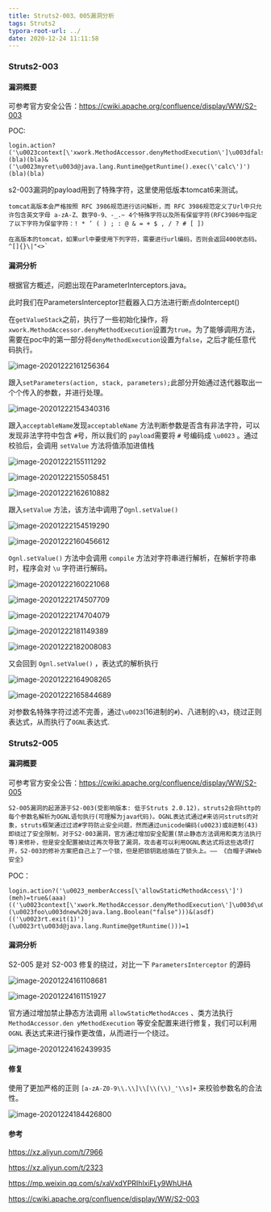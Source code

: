 ```yaml
---
title: Struts2-003、005漏洞分析
tags: Struts2
typora-root-url: ../
date: 2020-12-24 11:11:58
---
```


### Struts2-003

#### 漏洞概要

可参考官方安全公告：https://cwiki.apache.org/confluence/display/WW/S2-003

POC:

```
login.action?('\u0023context[\'xwork.MethodAccessor.denyMethodExecution\']\u003dfalse')(bla)(bla)&('\u0023myret\u003d@java.lang.Runtime@getRuntime().exec(\'calc\')')(bla)(bla)
```

<!--more-->

s2-003漏洞的payload用到了特殊字符，这里使用低版本tomcat6来测试。

```
tomcat高版本会严格按照 RFC 3986规范进行访问解析，而 RFC 3986规范定义了Url中只允许包含英文字母 a-zA-Z、数字0-9、-_.~ 4个特殊字符以及所有保留字符(RFC3986中指定了以下字符为保留字符：! * ’ ( ) ; : @ & = + $ , / ? # [ ])

在高版本的tomcat，如果url中要使用下列字符，需要进行url编码，否则会返回400状态码。
^[]{}\|"<>`
```

#### 漏洞分析

根据官方概述，问题出现在ParameterInterceptors.java。

此时我们在ParametersInterceptor拦截器入口方法进行断点doIntercept()

在`getValueStack`之前，执行了一些初始化操作，将`xwork.MethodAccessor.denyMethodExecution`设置为`true`。为了能够调用方法，需要在poc中的第一部分将`denyMethodExecution`设置为`false`，之后才能任意代码执行。

![image-20201222161256364](/img/Struts2-003%E3%80%81005%E6%BC%8F%E6%B4%9E%E5%88%86%E6%9E%90/image-20201222161256364.png)

跟入`setParameters(action, stack, parameters);`此部分开始通过迭代器取出一个个传入的参数，并进行处理。

![image-20201222154340316](/img/Struts2-003%E3%80%81005%E6%BC%8F%E6%B4%9E%E5%88%86%E6%9E%90/image-20201222154340316.png)

跟入`acceptableName`发现`acceptableName` 方法判断参数是否含有非法字符，可以发现非法字符中包含 `#`号，所以我们的 `payload`需要将 `#` 号编码成 `\u0023` 。通过校验后，会调用 `setValue` 方法将值添加进值栈

![image-20201222155111292](/img/Struts2-003%E3%80%81005%E6%BC%8F%E6%B4%9E%E5%88%86%E6%9E%90/image-20201222155111292.png)

![image-20201222155058451](/img/Struts2-003%E3%80%81005%E6%BC%8F%E6%B4%9E%E5%88%86%E6%9E%90/image-20201222155058451.png)

![image-20201222162610882](/img/Struts2-003%E3%80%81005%E6%BC%8F%E6%B4%9E%E5%88%86%E6%9E%90/image-20201222162610882.png)

跟入`setValue` 方法，该方法中调用了`Ognl.setValue()` 

![image-20201222154519290](/img/Struts2-003%E3%80%81005%E6%BC%8F%E6%B4%9E%E5%88%86%E6%9E%90/image-20201222154519290.png)

![image-20201222160456612](/img/Struts2-003%E3%80%81005%E6%BC%8F%E6%B4%9E%E5%88%86%E6%9E%90/image-20201222160456612.png)

`Ognl.setValue()` 方法中会调用 `compile` 方法对字符串进行解析，在解析字符串时，程序会对 `\u` 字符进行解码。

![image-20201222160221068](/img/Struts2-003%E3%80%81005%E6%BC%8F%E6%B4%9E%E5%88%86%E6%9E%90/image-20201222160221068.png)

![image-20201222174507709](/img/Struts2-003%E3%80%81005%E6%BC%8F%E6%B4%9E%E5%88%86%E6%9E%90/image-20201222174507709.png)

![image-20201222174704079](/img/Struts2-003%E3%80%81005%E6%BC%8F%E6%B4%9E%E5%88%86%E6%9E%90/image-20201222174704079.png)

![image-20201222181149389](/img/Struts2-003%E3%80%81005%E6%BC%8F%E6%B4%9E%E5%88%86%E6%9E%90/image-20201222181149389.png)

![image-20201222182008083](/img/Struts2-003%E3%80%81005%E6%BC%8F%E6%B4%9E%E5%88%86%E6%9E%90/image-20201222182008083.png)

又会回到 `Ognl.setValue()` ，表达式的解析执行

![image-20201222164908265](/img/Struts2-003%E3%80%81005%E6%BC%8F%E6%B4%9E%E5%88%86%E6%9E%90/image-20201222164908265.png)

![image-20201222165844689](/img/Struts2-003%E3%80%81005%E6%BC%8F%E6%B4%9E%E5%88%86%E6%9E%90/image-20201222165844689.png)

对参数名特殊字符过滤不完善，通过`\u0023`(16进制的`#`)、八进制的`\43`，绕过正则表达式，从而执行了`OGNL`表达式.

### Struts2-005

#### 漏洞概要

可参考官方安全公告：https://cwiki.apache.org/confluence/display/WW/S2-005

```
S2-005漏洞的起源源于S2-003(受影响版本: 低于Struts 2.0.12)，struts2会将http的每个参数名解析为OGNL语句执行(可理解为java代码)。OGNL表达式通过#来访问struts的对象，struts框架通过过滤#字符防止安全问题，然而通过unicode编码(u0023)或8进制(43)即绕过了安全限制，对于S2-003漏洞，官方通过增加安全配置(禁止静态方法调用和类方法执行等)来修补，但是安全配置被绕过再次导致了漏洞，攻击者可以利用OGNL表达式将这些选项打开，S2-003的修补方案把自己上了一个锁，但是把锁钥匙给插在了锁头上。—— 《白帽子讲Web安全》
```

POC：

```
login.action?('\u0023_memberAccess[\'allowStaticMethodAccess\']')(meh)=true&(aaa)(('\u0023context[\'xwork.MethodAccessor.denyMethodExecution\']\u003d\u0023foo')(\u0023foo\u003dnew%20java.lang.Boolean("false")))&(asdf)(('\u0023rt.exit(1)')(\u0023rt\u003d@java.lang.Runtime@getRuntime()))=1
```

#### 漏洞分析

S2-005 是对 S2-003 修复的绕过，对比一下 `ParametersInterceptor` 的源码

![image-20201224161108681](/img/Struts2-003%E3%80%81005%E6%BC%8F%E6%B4%9E%E5%88%86%E6%9E%90/image-20201224161108681.png)

![image-20201224161151927](/img/Struts2-003%E3%80%81005%E6%BC%8F%E6%B4%9E%E5%88%86%E6%9E%90/image-20201224161151927.png)

官方通过增加禁止静态方法调用 `allowStaticMethodAcces` 、类方法执行 `MethodAccessor.den yMethodExecution` 等安全配置来进行修复，我们可以利用 `OGNL` 表达式来进行操作更改值，从而进行一个绕过。

![image-20201224162439935](/img/Struts2-003%E3%80%81005%E6%BC%8F%E6%B4%9E%E5%88%86%E6%9E%90/image-20201224162439935.png)

#### 修复

使用了更加严格的正则 `[a-zA-Z0-9\\.\\]\\[\\(\\)_'\\s]+` 来校验参数名的合法性。

![image-20201224184426800](/img/Struts2-003%E3%80%81005%E6%BC%8F%E6%B4%9E%E5%88%86%E6%9E%90/image-20201224184426800.png)

#### 参考

https://xz.aliyun.com/t/7966

https://xz.aliyun.com/t/2323

https://mp.weixin.qq.com/s/xaVxdYPRIhlxiFLy9WhUHA

https://cwiki.apache.org/confluence/display/WW/S2-003



